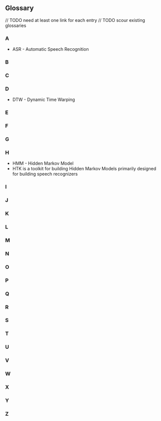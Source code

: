 ## Glossary

// TODO need at least one link for each entry
// TODO scour existing glossaries

### A
* ASR - Automatic Speech Recognition
### B
### C
### D
* DTW - Dynamic Time Warping
### E
### F
### G
### H
* HMM - Hidden Markov Model
* HTK is a toolkit for building Hidden Markov Models primarily designed for building speech recognizers
### I
### J
### K
### L
### M
### N
### O
### P
### Q
### R
### S
### T
### U
### V
### W
### X
### Y
### Z
